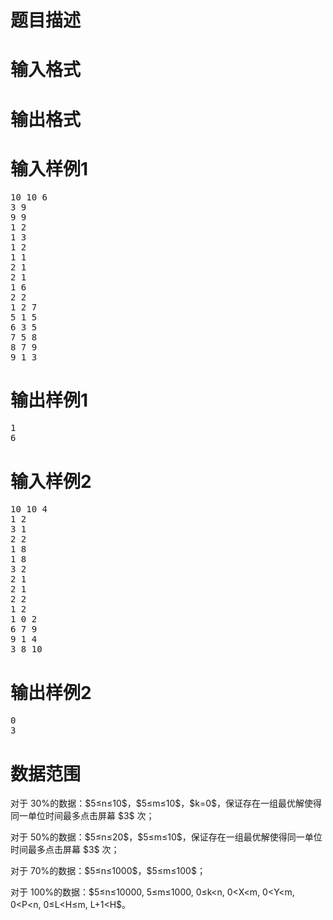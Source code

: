 

# 题目描述



# 输入格式



# 输出格式



# 输入样例1


<pre>10 10 6
3 9
9 9
1 2
1 3
1 2
1 1
2 1
2 1
1 6
2 2
1 2 7
5 1 5
6 3 5
7 5 8
8 7 9
9 1 3
</pre>

# 输出样例1


<pre>1
6
</pre>

# 输入样例2


<pre>10 10 4
1 2
3 1
2 2
1 8
1 8
3 2
2 1
2 1
2 2
1 2
1 0 2
6 7 9
9 1 4
3 8 10
</pre>

# 输出样例2


<pre>0
3
</pre>

# 数据范围


<p>
对于 30%的数据：$5≤n≤10$，$5≤m≤10$，$k=0$，保证存在一组最优解使得同一单位时间最多点击屏幕 $3$ 次；
</p>
<p>
对于 50%的数据：$5≤n≤20$，$5≤m≤10$，保证存在一组最优解使得同一单位时间最多点击屏幕 $3$ 次；
</p>
<p>
对于 70%的数据：$5≤n≤1000$，$5≤m≤100$；
</p>
<p>
对于 100%的数据：$5≤n≤10000, 5≤m≤1000, 0≤k&lt;n, 0&lt;X&lt;m, 0&lt;Y&lt;m, 0&lt;P&lt;n, 0≤L&lt;H≤m, L+1&lt;H$。
</p>
<p>
<img src="/upload/image/20141112/20141112053954_17334.jpg" alt=""/> 
</p>
<p>
<img src="/upload/image/20141112/20141112054010_64335.jpg" alt=""/> 
</p>
<p>
<img src="/upload/image/20141112/20141112054027_61569.jpg" alt=""/> 
</p>
<p>
<img src="/upload/image/20141112/20141112054040_25962.jpg" alt=""/> 
</p>
